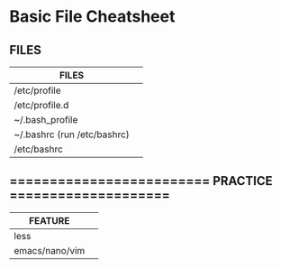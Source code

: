 # Basic File Cheatsheet

## FILES

| FILES                       |     |
| --------------------------- | --- |
| /etc/profile                |     |
| /etc/profile.d              |     |
| ~/.bash_profile             |     |
| ~/.bashrc (run /etc/bashrc) |     |
| /etc/bashrc                 |     |

## ========================= PRACTICE ====================

| FEATURE        |     |
| -------------- | --- |
| less           |     |
| emacs/nano/vim |     |
